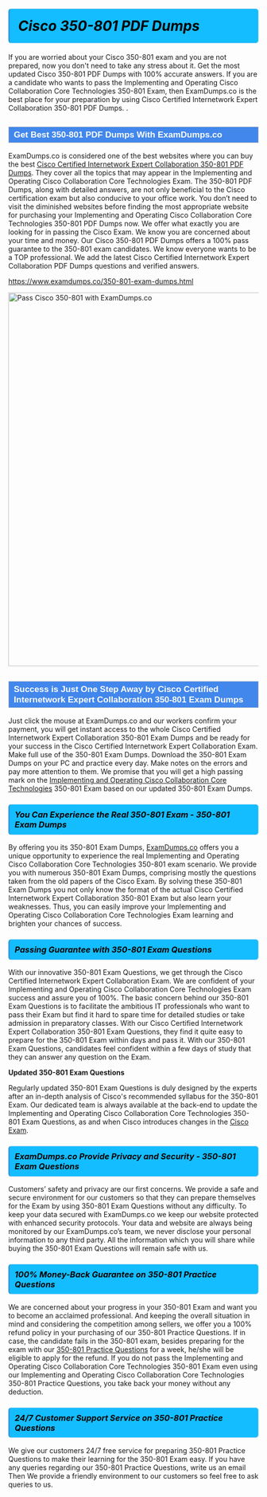 <h1>                <strong><span style="display: block; color: #000000; background: #14BDFF; border: 0.5px solid #AED6F1; border-left: 3px solid #3498DB; padding: .6em; border-radius: 6px;">                     <em>Cisco 350-801 <span class="exam_variation">PDF Dumps</span> </em>                </span></strong>            </h1>                        <p>If you are worried about your Cisco 350-801 exam and you are not prepared, now you don't need to take any stress about it.             Get the most updated Cisco 350-801 <span class="exam_variation">PDF Dumps</span> with 100% accurate answers. If you are a candidate who wants to pass the             Implementing and Operating Cisco Collaboration Core Technologies 350-801 Exam, then ExamDumps.co is the best place for your preparation by using Cisco Certified Internetwork Expert Collaboration 350-801 <span class="exam_variation">PDF Dumps</span>. .</p>                        <h2 style="background: #4287ec; border: 1px solid #cccccc; padding: 5px 10px;">                <span style="color: #ffffff;">                    <span style="font-size: 11pt;">                        <span style="line-height: normal;">                            <span style="font-family: Calibri,sans-serif;">                                <strong>                                    <span style="font-size: 13.0pt;">Get Best 350-801 <span class="exam_variation">PDF Dumps</span> With ExamDumps.co</span>                                </strong>                            </span>                        </span>                    </span>                </span>            </h2>                        <p>ExamDumps.co is considered one of the best websites where you can buy the best <a href="https://www.examdumps.co/ccie-collaboration-exam-dumps.html">Cisco Certified Internetwork Expert Collaboration 350-801 <span class="exam_variation">PDF Dumps</span></a>.             They cover all the topics that may appear in the Implementing and Operating Cisco Collaboration Core Technologies Exam. The 350-801 <span class="exam_variation">PDF Dumps</span>,             along with detailed answers, are not only beneficial to the Cisco certification exam but also conducive to your office work.             You don’t need to visit the diminished websites before finding the most appropriate website for purchasing your             Implementing and Operating Cisco Collaboration Core Technologies 350-801 <span class="exam_variation">PDF Dumps</span> now. We offer what exactly you are looking for in passing the Cisco Exam.             We know you are concerned about your time and money. Our Cisco 350-801 <span class="exam_variation">PDF Dumps</span> offers a 100% pass guarantee to the             350-801 exam candidates. We know everyone wants to be a TOP professional. We add the latest Cisco Certified Internetwork Expert Collaboration <span class="exam_variation">PDF Dumps</span> questions and verified answers.</p>                        <p><a href="https://www.examdumps.co/350-801-exam-dumps.html">https://www.examdumps.co/350-801-exam-dumps.html</a></p>                        <p><a href="https://www.examdumps.co/"><img src="https://www.examdumps.co//images/banners/big-sale-20-percent-discount-offer-examdumps.jpg" class="postImage" alt="Pass Cisco 350-801 with ExamDumps.co" width="750"></a></p>                            <h2 style="background: #4287ec; border: 1px solid #cccccc; padding: 5px 10px;">                <span style="color: #ffffff;">                    <span style="font-size: 11pt;">                        <span style="line-height: normal;">                            <span style="font-family: Calibri,sans-serif;">                                <strong>                                    <span style="font-size: 13.0pt;">Success is Just One Step Away by Cisco Certified Internetwork Expert Collaboration 350-801 <span class="exam_variation2">Exam Dumps</span></span>                                </strong>                            </span>                        </span>                    </span>                </span>            </h2>                        <p>Just click the mouse at ExamDumps.co and our workers confirm your payment, you will get instant access to the whole Cisco Certified Internetwork Expert Collaboration 350-801 <span class="exam_variation2">Exam Dumps</span>             and be ready for your success in the Cisco Certified Internetwork Expert Collaboration Exam. Make full use of the 350-801 <span class="exam_variation2">Exam Dumps</span>. Download the 350-801 <span class="exam_variation2">Exam Dumps</span> on your             PC and practice every day. Make notes on the errors and pay more attention to them. We promise that you will get a high passing mark on the             <a href="https://www.examdumps.co/350-801-exam-dumps.html">Implementing and Operating Cisco Collaboration Core Technologies</a> 350-801 Exam based on our updated 350-801 <span class="exam_variation2">Exam Dumps</span>.</p>                        <h3>                <strong>                    <span style="display: block; color: #000000; background: #14BDFF; border: 0.5px solid #AED6F1; border-left: 3px solid #3498DB; padding: .6em; border-radius: 6px;">                        <em>You Can Experience the Real 350-801 Exam - 350-801 <span class="exam_variation2">Exam Dumps</span></em>                    </span>                </strong>            </h3>                        <p>By offering you its 350-801 <span class="exam_variation2">Exam Dumps</span>, <a href="https://www.examdumps.co/">ExamDumps.co</a> offers you a unique opportunity to experience the real             Implementing and Operating Cisco Collaboration Core Technologies 350-801 exam scenario. We provide you with numerous 350-801 <span class="exam_variation2">Exam Dumps</span>, comprising mostly             the questions taken from the old papers of the Cisco Exam. By solving these 350-801 <span class="exam_variation2">Exam Dumps</span> you not only know the format of the actual             Cisco Certified Internetwork Expert Collaboration 350-801 Exam but also learn your weaknesses. Thus, you can easily improve your             Implementing and Operating Cisco Collaboration Core Technologies Exam learning and brighten your chances of success.</p>                        <h3>                <strong>                    <span style="display: block; color: #000000; background: #14BDFF; border: 0.5px solid #AED6F1; border-left: 3px solid #3498DB; padding: .6em; border-radius: 6px;">                        <em>Passing Guarantee with 350-801 <span class="exam_variation3">Exam Questions</span></em>                    </span>                </strong>            </h3>                        <p>With our innovative 350-801 <span class="exam_variation3">Exam Questions</span>, we get through the Cisco Certified Internetwork Expert Collaboration Exam. We are confident of your Implementing and Operating Cisco Collaboration Core Technologies Exam             success and assure you of 100%. The basic concern behind our 350-801 <span class="exam_variation3">Exam Questions</span> is to facilitate the ambitious IT professionals who want to pass their             Exam but find it hard to spare time for detailed studies or take admission in preparatory classes. With our Cisco Certified Internetwork Expert Collaboration 350-801 <span class="exam_variation3">Exam Questions</span>, they             find it quite easy to prepare for the 350-801 Exam within days and pass it. With our 350-801 <span class="exam_variation3">Exam Questions</span>, candidates feel confident within a few days of             study that they can answer any question on the Exam.</p>                        <p><strong>Updated 350-801 <span class="exam_variation3">Exam Questions</span></strong></p>                        <p>Regularly updated 350-801 <span class="exam_variation3">Exam Questions</span> is duly designed by the experts after an in-depth analysis of Cisco's recommended syllabus for the 350-801 Exam.             Our dedicated team is always available at the back-end to update the Implementing and Operating Cisco Collaboration Core Technologies 350-801 <span class="exam_variation3">Exam Questions</span>,             as and when Cisco introduces changes in the <a href="https://www.examdumps.co/cisco-exam-dumps.html">Cisco Exam</a>.</p>                        <h3>                <strong>                    <span style="display: block; color: #000000; background: #14BDFF; border: 0.5px solid #AED6F1; border-left: 3px solid #3498DB; padding: .6em; border-radius: 6px;">                        <em>ExamDumps.co Provide Privacy and Security - 350-801 <span class="exam_variation3">Exam Questions</span></em>                    </span>                </strong>            </h3>                        <p>Customers’ safety and privacy are our first concerns. We provide a safe and secure environment for our customers so that they can prepare themselves for the Exam by using             350-801 <span class="exam_variation3">Exam Questions</span> without any difficulty. To keep your data secured with ExamDumps.co we keep our website protected with enhanced security protocols. Your data and website             are always being monitored by our ExamDumps.co’s team, we never disclose your personal information to any third party. All the information which you will share while buying             the 350-801 <span class="exam_variation3">Exam Questions</span> will remain safe with us.</p>                        <h3>                <strong>                    <span style="display: block; color: #000000; background: #14BDFF; border: 0.5px solid #AED6F1; border-left: 3px solid #3498DB; padding: .6em; border-radius: 6px;">                        <em>100% Money-Back Guarantee on 350-801 <span class="exam_variation4">Practice Questions</span></em>                    </span>                </strong>            </h3>                        <p>We are concerned about your progress in your 350-801 Exam and want you to become an acclaimed professional. And keeping the overall situation in mind and             considering the competition among sellers, we offer you a 100% refund policy in your purchasing of our 350-801 <span class="exam_variation4">Practice Questions</span>. If in case, the candidate fails in the             350-801 exam, besides preparing for the exam with our <a href="https://www.examdumps.co/350-801-exam-dumps.html">350-801 <span class="exam_variation4">Practice Questions</span></a> for a week, he/she will be eligible to apply for the refund. If you do not pass the             Implementing and Operating Cisco Collaboration Core Technologies 350-801 Exam even using our Implementing and Operating Cisco Collaboration Core Technologies 350-801 <span class="exam_variation4">Practice Questions</span>, you             take back your money without any deduction.</p>                        <h3>                <strong>                    <span style="display: block; color: #000000; background: #14BDFF; border: 0.5px solid #AED6F1; border-left: 3px solid #3498DB; padding: .6em; border-radius: 6px;">                        <em>24/7 Customer Support Service on 350-801 <span class="exam_variation4">Practice Questions</span></em>                    </span>                </strong>            </h3>                        <p>We give our customers 24/7 free service for preparing 350-801 <span class="exam_variation4">Practice Questions</span> to make their learning for the 350-801 Exam easy. If you have any queries regarding our             350-801 <span class="exam_variation4">Practice Questions</span>, write us an email Then We provide a friendly environment to our customers so feel free to ask queries to us.</p>                    
